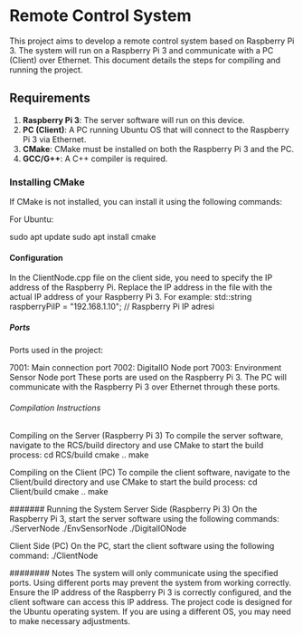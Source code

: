 # Remote Control System

This project aims to develop a remote control system based on Raspberry Pi 3. The system will run on a Raspberry Pi 3 and communicate with a PC (Client) over Ethernet. This document details the steps for compiling and running the project.

## Requirements

1. **Raspberry Pi 3**: The server software will run on this device.
2. **PC (Client)**: A PC running Ubuntu OS that will connect to the Raspberry Pi 3 via Ethernet.
3. **CMake**: CMake must be installed on both the Raspberry Pi 3 and the PC.
4. **GCC/G++**: A C++ compiler is required.

### Installing CMake

If CMake is not installed, you can install it using the following commands:

For Ubuntu:

sudo apt update
sudo apt install cmake

#### Configuration

In the ClientNode.cpp file on the client side, you need to specify the IP address of the Raspberry Pi. Replace the IP address in the file with the actual IP address of your Raspberry Pi 3. For example:
std::string raspberryPiIP = "192.168.1.10"; // Raspberry Pi IP adresi

##### Ports

Ports used in the project:

7001: Main connection port
7002: DigitalIO Node port
7003: Environment Sensor Node port
These ports are used on the Raspberry Pi 3. The PC will communicate with the Raspberry Pi 3 over Ethernet through these ports.

###### Compilation Instructions

Compiling on the Server (Raspberry Pi 3)
To compile the server software, navigate to the RCS/build directory and use CMake to start the build process:
cd RCS/build
cmake ..
make

Compiling on the Client (PC)
To compile the client software, navigate to the Client/build directory and use CMake to start the build process:
cd Client/build
cmake ..
make

####### Running the System
Server Side (Raspberry Pi 3)
On the Raspberry Pi 3, start the server software using the following commands:
./ServerNode
./EnvSensorNode
./DigitalIONode

Client Side (PC)
On the PC, start the client software using the following command:
./ClientNode

######## Notes
The system will only communicate using the specified ports. Using different ports may prevent the system from working correctly.
Ensure the IP address of the Raspberry Pi 3 is correctly configured, and the client software can access this IP address.
The project code is designed for the Ubuntu operating system. If you are using a different OS, you may need to make necessary adjustments.

